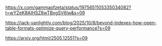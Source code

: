 https://x.com/gammaofzeta/status/1975651105335034082?t=wYZeK8AIHSZ8wTBxgSV6lw&s=09

https://jack-vanlightly.com/blog/2025/10/8/beyond-indexes-how-open-table-formats-optimize-query-performance?s=09

https://arxiv.org/html/2505.12551?s=09